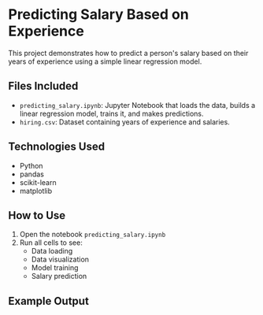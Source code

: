 # Predicting Salary Based on Experience

This project demonstrates how to predict a person's salary based on their years of experience using a simple linear regression model.

## Files Included

- `predicting_salary.ipynb`: Jupyter Notebook that loads the data, builds a linear regression model, trains it, and makes predictions.
- `hiring.csv`: Dataset containing years of experience and salaries.

## Technologies Used

- Python
- pandas
- scikit-learn
- matplotlib

## How to Use

1. Open the notebook `predicting_salary.ipynb`
2. Run all cells to see:
   - Data loading
   - Data visualization
   - Model training
   - Salary prediction

## Example Output

